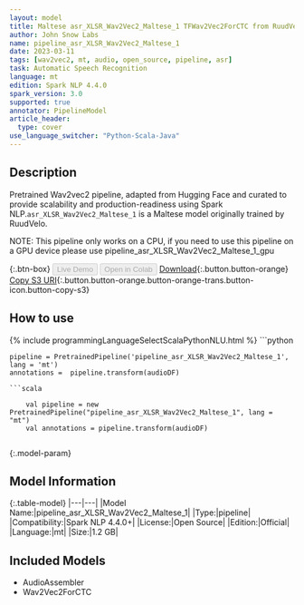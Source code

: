 ```yaml
---
layout: model
title: Maltese asr_XLSR_Wav2Vec2_Maltese_1 TFWav2Vec2ForCTC from RuudVelo
author: John Snow Labs
name: pipeline_asr_XLSR_Wav2Vec2_Maltese_1
date: 2023-03-11
tags: [wav2vec2, mt, audio, open_source, pipeline, asr]
task: Automatic Speech Recognition
language: mt
edition: Spark NLP 4.4.0
spark_version: 3.0
supported: true
annotator: PipelineModel
article_header:
  type: cover
use_language_switcher: "Python-Scala-Java"
---
```


## Description

Pretrained Wav2vec2  pipeline, adapted from Hugging Face and curated to provide scalability and production-readiness using Spark NLP.`asr_XLSR_Wav2Vec2_Maltese_1` is a Maltese model originally trained by RuudVelo.

NOTE: This pipeline only works on a CPU, if you need to use this pipeline on a GPU device please use pipeline_asr_XLSR_Wav2Vec2_Maltese_1_gpu

{:.btn-box}
<button class="button button-orange" disabled>Live Demo</button>
<button class="button button-orange" disabled>Open in Colab</button>
[Download](https://s3.amazonaws.com/auxdata.johnsnowlabs.com/public/models/pipeline_asr_XLSR_Wav2Vec2_Maltese_1_mt_4.4.0_3.0_1678549845140.zip){:.button.button-orange}
[Copy S3 URI](s3://auxdata.johnsnowlabs.com/public/models/pipeline_asr_XLSR_Wav2Vec2_Maltese_1_mt_4.4.0_3.0_1678549845140.zip){:.button.button-orange.button-orange-trans.button-icon.button-copy-s3}

## How to use



<div class="tabs-box" markdown="1">
{% include programmingLanguageSelectScalaPythonNLU.html %}
```python

    pipeline = PretrainedPipeline('pipeline_asr_XLSR_Wav2Vec2_Maltese_1', lang = 'mt')
    annotations =  pipeline.transform(audioDF)
    
```
```scala

    val pipeline = new PretrainedPipeline("pipeline_asr_XLSR_Wav2Vec2_Maltese_1", lang = "mt")
    val annotations = pipeline.transform(audioDF)
    
```
</div>

{:.model-param}
## Model Information

{:.table-model}
|---|---|
|Model Name:|pipeline_asr_XLSR_Wav2Vec2_Maltese_1|
|Type:|pipeline|
|Compatibility:|Spark NLP 4.4.0+|
|License:|Open Source|
|Edition:|Official|
|Language:|mt|
|Size:|1.2 GB|

## Included Models

- AudioAssembler
- Wav2Vec2ForCTC
